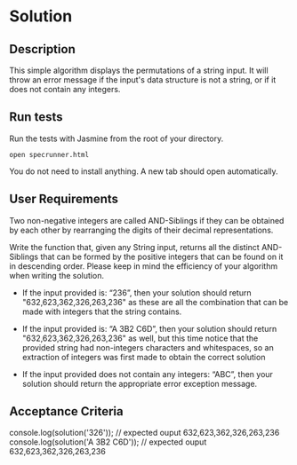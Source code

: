 # Solution

## Description
This simple algorithm displays the permutations of a string input. It will throw an error message if the input's data structure is not a string, or if it does not contain any integers.

## Run tests
Run the tests with Jasmine from the root of your directory. 
```
open specrunner.html
```

You do not need to install anything. A new tab should open automatically.

## User Requirements
Two non-negative integers are called AND-Siblings if they can be obtained by each other by rearranging the digits of their decimal representations.

Write the function that, given any String input, returns all the distinct AND-Siblings that can be formed by the positive integers that can be found on it in descending order. Please keep in mind the efficiency of your algorithm when writing the solution.

- If the input provided is: “236”, then your solution should return "632,623,362,326,263,236" as these are all the combination that can be made with integers that the string contains.

- If the input provided is: “A 3B2 C6D”, then your solution should return
"632,623,362,326,263,236" as well, but this time notice that the provided string had non-integers characters and whitespaces, so an extraction of integers was first made to obtain the correct solution

- If the input provided does not contain any integers: “ABC”, then your solution should return the appropriate error exception message.

## Acceptance Criteria
console.log(solution('326')); // expected ouput 632,623,362,326,263,236
console.log(solution('A 3B2 C6D')); // expected ouput 632,623,362,326,263,236
